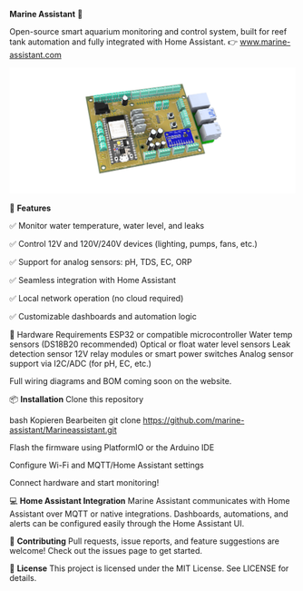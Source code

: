 **Marine Assistant** 🐠

Open-source smart aquarium monitoring and control system, built for reef tank automation and fully integrated with Home Assistant.
👉 www.marine-assistant.com

![alt text](https://github.com/marine-assistant/Marineassistant/blob/main/v2%20case%20(v15~recovered)%20PCB.png)

🌟 **Features**

✅ Monitor water temperature, water level, and leaks

✅ Control 12V and 120V/240V devices (lighting, pumps, fans, etc.)

✅ Support for analog sensors: pH, TDS, EC, ORP

✅ Seamless integration with Home Assistant

✅ Local network operation (no cloud required)

✅ Customizable dashboards and automation logic

🔧 Hardware Requirements
ESP32 or compatible microcontroller
Water temp sensors (DS18B20 recommended)
Optical or float water level sensors
Leak detection sensor
12V relay modules or smart power switches
Analog sensor support via I2C/ADC (for pH, EC, etc.)

Full wiring diagrams and BOM coming soon on the website.

📦 **Installation**
Clone this repository

bash
Kopieren
Bearbeiten
git clone https://github.com/marine-assistant/Marineassistant.git

Flash the firmware using PlatformIO or the Arduino IDE

Configure Wi-Fi and MQTT/Home Assistant settings

Connect hardware and start monitoring!

💻 **Home Assistant Integration**
Marine Assistant communicates with Home Assistant over MQTT or native integrations.
Dashboards, automations, and alerts can be configured easily through the Home Assistant UI.


🤝 **Contributing**
Pull requests, issue reports, and feature suggestions are welcome! Check out the issues page to get started.

📜 **License**
This project is licensed under the MIT License. See LICENSE for details.
